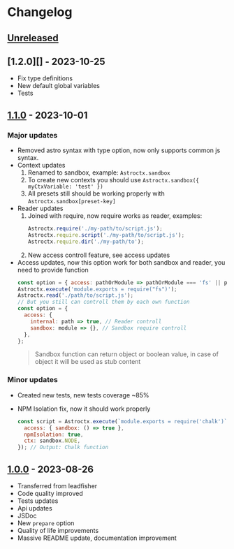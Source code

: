 # Changelog

## [Unreleased][unreleased]

## [1.2.0][] - 2023-10-25

- Fix type definitions
- New default global variables
- Tests

## [1.1.0][] - 2023-10-01

### Major updates

- Removed astro syntax with type option, now only supports common js syntax.
- Context updates
  1. Renamed to sandbox, example: <code>Astroctx.sandbox</code>
  2. To create new contexts you should use <code>Astroctx.sandbox({ myCtxVariable: 'test' })</code>
  3. All presets still should be working properly with <code>Astroctx.sandbox[preset-key]</code>
- Reader updates
  1. Joined with require, now require works as reader, examples:
     ```js
     Astroctx.require('./my-path/to/script.js');
     Astroctx.require.script('./my-path/to/script.js');
     Astroctx.require.dir('./my-path/to');
     ```
  2. New access controll feature, see access updates
- Access updates, now this option work for both sandbox and reader, you need to provide function
  ```js
  const option = { access: pathOrModule => pathOrModule === 'fs' || pathOrModule.endsWith('.js') };
  Astroctx.execute('module.exports = require("fs")');
  Astroctx.read('./path/to/script.js');
  // But you still can controll them by each own function
  const option = {
    access: {
      internal: path => true, // Reader controll
      sandbox: module => {}, // Sandbox require controll
    },
  };
  ```
  > Sandbox function can return object or boolean value, in case of object it will be used as stub
  > content

### Minor updates

- Created new tests, new tests coverage ~85%
- NPM Isolation fix, now it should work properly

  ```js
  const script = Astroctx.execute(`module.exports = require('chalk')`, {
    access: { sandbox: () => true },
    npmIsolation: true,
    ctx: sandbox.NODE,
  }); // Output: Chalk function
  ```

## [1.0.0][] - 2023-08-26

- Transferred from leadfisher
- Code quality improved
- Tests updates
- Api updates
- JSDoc
- New <code>prepare</code> option
- Quality of life improvements
- Massive README update, documentation improvement

[unreleased]: https://github.com/astrohelm/astroctx/compare/v1.1.0...HEAD
[1.1.0]: https://github.com/astrohelm/astroctx/compare/v1.0.0...v1.1.0
[1.0.0]: https://github.com/astrohelm/astroctx/releases/tag/v1.0.0
